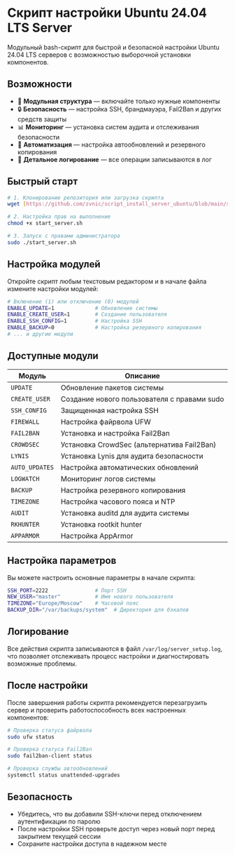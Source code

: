 # Скрипт настройки Ubuntu 24.04 LTS Server

Модульный bash-скрипт для быстрой и безопасной настройки Ubuntu 24.04 LTS серверов с возможностью выборочной установки компонентов.

## Возможности

- 🔄 **Модульная структура** — включайте только нужные компоненты 
- 🔒 **Безопасность** — настройка SSH, брандмауэра, Fail2Ban и других средств защиты
- 📊 **Мониторинг** — установка систем аудита и отслеживания безопасности
- 🔄 **Автоматизация** — настройка автообновлений и резервного копирования
- 📝 **Детальное логирование** — все операции записываются в лог

## Быстрый старт

```bash
# 1. Клонирование репозитория или загрузка скрипта
wget [https://github.com/zvnic/script_install_server_ubuntu/blob/main/start_server.sh](https://raw.githubusercontent.com/zvnic/script_install_server_ubuntu/refs/heads/main/start_server.sh)

# 2. Настройка прав на выполнение
chmod +x start_server.sh

# 3. Запуск с правами администратора
sudo ./start_server.sh
```

## Настройка модулей

Откройте скрипт любым текстовым редактором и в начале файла измените настройки модулей:

```bash
# Включение (1) или отключение (0) модулей
ENABLE_UPDATE=1             # Обновление системы
ENABLE_CREATE_USER=1        # Создание пользователя
ENABLE_SSH_CONFIG=1         # Настройка SSH
ENABLE_BACKUP=0             # Настройка резервного копирования
# ... и другие модули
```

## Доступные модули

| Модуль | Описание |
|--------|----------|
| `UPDATE` | Обновление пакетов системы |
| `CREATE_USER` | Создание нового пользователя с правами sudo |
| `SSH_CONFIG` | Защищенная настройка SSH |
| `FIREWALL` | Настройка файрвола UFW |
| `FAIL2BAN` | Установка и настройка Fail2Ban |
| `CROWDSEC` | Установка CrowdSec (альтернатива Fail2Ban) |
| `LYNIS` | Установка Lynis для аудита безопасности |
| `AUTO_UPDATES` | Настройка автоматических обновлений |
| `LOGWATCH` | Мониторинг логов системы |
| `BACKUP` | Настройка резервного копирования |
| `TIMEZONE` | Настройка часового пояса и NTP |
| `AUDIT` | Установка auditd для аудита системы |
| `RKHUNTER` | Установка rootkit hunter |
| `APPARMOR` | Настройка AppArmor |

## Настройка параметров

Вы можете настроить основные параметры в начале скрипта:

```bash
SSH_PORT=2222               # Порт SSH
NEW_USER="master"           # Имя нового пользователя
TIMEZONE="Europe/Moscow"    # Часовой пояс
BACKUP_DIR="/var/backups/system"  # Директория для бэкапов
```

## Логирование

Все действия скрипта записываются в файл `/var/log/server_setup.log`, что позволяет отслеживать процесс настройки и диагностировать возможные проблемы.

## После настройки

После завершения работы скрипта рекомендуется перезагрузить сервер и проверить работоспособность всех настроенных компонентов:

```bash
# Проверка статуса файрвола
sudo ufw status

# Проверка статуса Fail2Ban
sudo fail2ban-client status

# Проверка службы автообновлений
systemctl status unattended-upgrades
```

## Безопасность

- Убедитесь, что вы добавили SSH-ключи перед отключением аутентификации по паролю
- После настройки SSH проверьте доступ через новый порт перед закрытием текущей сессии
- Сохраните настройки доступа в надежном месте
